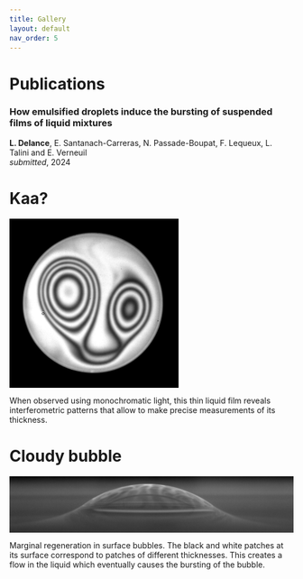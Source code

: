 ```yaml
---
title: Gallery 
layout: default
nav_order: 5
---
```


# Publications

### How emulsified droplets induce the bursting of suspended films of liquid mixtures  

**L. Delance**,  E. Santanach-Carreras, N. Passade-Boupat, F. Lequeux, L. Talini and  E. Verneuil   
*submitted*, 2024

# Kaa?

<img align="center" src="./res/concours photo300dpi.jpg" style="width:300px;"/>   

When observed using monochromatic light, this thin liquid film reveals interferometric patterns that allow to make precise measurements of its thickness.

# Cloudy bubble

<img align="center" src="./res/photo1.png" style="width:700px;"/>   

Marginal regeneration in surface bubbles. The black and white patches at its surface correspond to patches of different thicknesses. This creates a flow in the liquid which eventually causes the bursting of the bubble.
